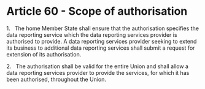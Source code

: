 # Article 60 - Scope of authorisation


1.   The home Member State shall ensure that the authorisation specifies the data reporting service which the data reporting services provider is authorised to provide. A data reporting services provider seeking to extend its business to additional data reporting services shall submit a request for extension of its authorisation.

2.   The authorisation shall be valid for the entire Union and shall allow a data reporting services provider to provide the services, for which it has been authorised, throughout the Union.
